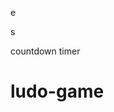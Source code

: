 



















e






























































s




countdown timer






















# ludo-game

















